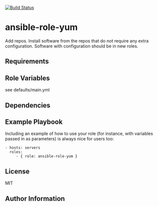 [![Build Status](https://travis-ci.org/CSC-IT-Center-for-Science/ansible-role-yum.svg?branch=master)](https://travis-ci.org/CSC-IT-Center-for-Science/ansible-role-yum)

ansible-role-yum
=========

Add repos. Install software from the repos that do not require any extra configuration. Software with configuration should be in new roles. 

Requirements
------------


Role Variables
--------------

see defaults/main.yml


Dependencies
------------


Example Playbook
----------------

Including an example of how to use your role (for instance, with variables passed in as parameters) is always nice for users too:

    - hosts: servers
      roles:
         - { role: ansible-role-yum }

License
-------

MIT

Author Information
------------------

